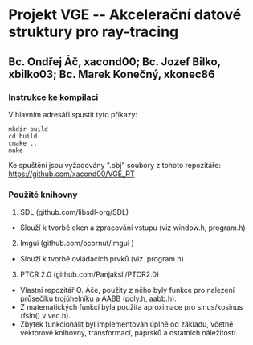 # Projekt VGE -- Akcelerační datové struktury pro ray-tracing 
## Bc. Ondřej Áč, xacond00; Bc. Jozef Bilko, xbilko03; Bc. Marek Konečný, xkonec86

### Instrukce ke kompilaci
V hlavním adresáři spustit tyto příkazy:
```
mkdir build
cd build
cmake ..
make
```
Ke spuštění jsou vyžadovány ".obj" soubory z tohoto repozitáře:
https://github.com/xacond00/VGE_RT

### Použité knihovny
1. SDL (github.com/libsdl-org/SDL)  
 - Slouží k tvorbě oken a zpracování vstupu (viz window.h, program.h)  
2. Imgui (github.com/ocornut/imgui )   
 - Slouží k tvorbě ovládacích prvků (viz. program.h)  
3. PTCR 2.0 (github.com/Panjaksli/PTCR2.0)  
 - Vlastní repozitář O. Áče, použity z něho byly funkce pro nalezení průsečíku trojúhelníku a AABB (poly.h, aabb.h).
 - Z matematických funkcí byla použita aproximace pro sinus/kosinus (fsin() v vec.h). 
 - Zbytek funkcionalit byl implementován úplně od základu, včetně vektorové knihovny, transformací, paprsků a ostatních náležitostí.
